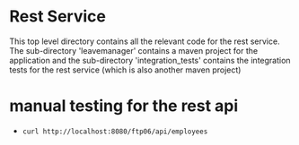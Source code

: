 # Rest Service

 This top level directory contains all the relevant code for the rest service. The sub-directory 'leavemanager' contains a maven project for the application
 and the sub-directory 'integration_tests' contains the integration tests for the rest service (which is also another maven project)

# manual testing for the rest api
  * ```curl http://localhost:8080/ftp06/api/employees```
